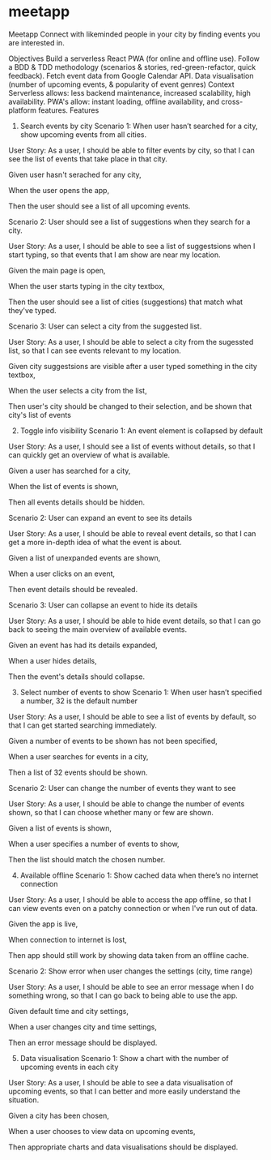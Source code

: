 # meetapp

Meetapp
Connect with likeminded people in your city by finding events you are interested in.

Objectives
Build a serverless React PWA (for online and offline use).
Follow a BDD & TDD methodology (scenarios & stories, red-green-refactor, quick feedback).
Fetch event data from Google Calendar API.
Data visualisation (number of upcoming events, & popularity of event genres)
Context
Serverless allows: less backend maintenance, increased scalability, high availability.
PWA's allow: instant loading, offline availability, and cross-platform features.
Features
1. Search events by city
Scenario 1: When user hasn’t searched for a city, show upcoming events from all cities.

User Story: As a user, I should be able to filter events by city, so that I can see the list of events that take place in that city.

Given user hasn't serached for any city,

When the user opens the app,

Then the user should see a list of all upcoming events.


Scenario 2: User should see a list of suggestions when they search for a city.

User Story: As a user, I should be able to see a list of suggestsions when I start typing, so that events that I am show are near my location.

Given the main page is open,

When the user starts typing in the city textbox,

Then the user should see a list of cities (suggestions) that match what they've typed.


Scenario 3: User can select a city from the suggested list.

User Story: As a user, I should be able to select a city from the sugessted list, so that I can see events relevant to my location.

Given city suggestsions are visible after a user typed something in the city textbox,

When the user selects a city from the list,

Then user's city should be changed to their selection, and be shown that city's list of events


2. Toggle info visibility
Scenario 1: An event element is collapsed by default

User Story: As a user, I should see a list of events without details, so that I can quickly get an overview of what is available.

Given a user has searched for a city,

When the list of events is shown,

Then all events details should be hidden.


Scenario 2: User can expand an event to see its details

User Story: As a user, I should be able to reveal event details, so that I can get a more in-depth idea of what the event is about.

Given a list of unexpanded events are shown,

When a user clicks on an event,

Then event details should be revealed.


Scenario 3: User can collapse an event to hide its details

User Story: As a user, I should be able to hide event details, so that I can go back to seeing the main overview of available events.

Given an event has had its details expanded,

When a user hides details,

Then the event's details should collapse.


3. Select number of events to show
Scenario 1: When user hasn’t specified a number, 32 is the default number

User Story: As a user, I should be able to see a list of events by default, so that I can get started searching immediately.

Given a number of events to be shown has not been specified,

When a user searches for events in a city,

Then a list of 32 events should be shown.


Scenario 2: User can change the number of events they want to see

User Story: As a user, I should be able to change the number of events shown, so that I can choose whether many or few are shown.

Given a list of events is shown,

When a user specifies a number of events to show,

Then the list should match the chosen number.


4. Available offline
Scenario 1: Show cached data when there’s no internet connection

User Story: As a user, I should be able to access the app offline, so that I can view events even on a patchy connection or when I've run out of data.

Given the app is live,

When connection to internet is lost,

Then app should still work by showing data taken from an offline cache.


Scenario 2: Show error when user changes the settings (city, time range)

User Story: As a user, I should be able to see an error message when I do something wrong, so that I can go back to being able to use the app.

Given default time and city settings,

When a user changes city and time settings,

Then an error message should be displayed.


5. Data visualisation
Scenario 1: Show a chart with the number of upcoming events in each city

User Story: As a user, I should be able to see a data visualisation of upcoming events, so that I can better and more easily understand the situation.

Given a city has been chosen,

When a user chooses to view data on upcoming events,

Then appropriate charts and data visualisations should be displayed.
